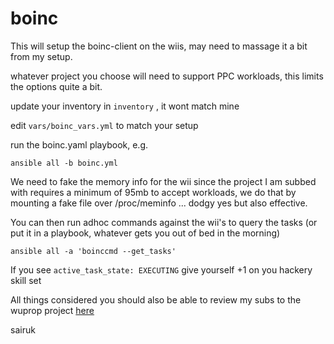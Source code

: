 # boinc

This will setup the boinc-client on the wiis, may need to massage it a bit from
my setup.

whatever project you choose will need to support PPC workloads, this limits the 
options quite a bit.

update your inventory in ``` inventory ``` , it wont match mine

edit ```vars/boinc_vars.yml``` to match your setup

run the boinc.yaml playbook, e.g.

``` ansible all -b boinc.yml ```

We need to fake the memory info for the wii since the project I am subbed with 
requires a minimum of 95mb to accept workloads, we do that by mounting a fake
file over /proc/meminfo ... dodgy yes but also effective.


You can then run adhoc commands against the wii's to query the tasks (or put it 
in a playbook, whatever gets you out of bed in the morning)

``` ansible all -a 'boinccmd --get_tasks' ```

If you see ``` active_task_state: EXECUTING ``` give yourself +1 on you hackery
skill set


All things considered you should also be able to review my subs to the wuprop 
project [here](https://wuprop.boinc-af.org/hosts_user.php?userid=134073)

sairuk
